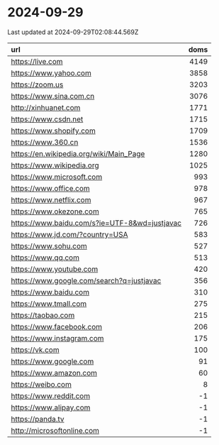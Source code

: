 # 2024-09-29

<!-- BEGIN -->
Last updated at 2024-09-29T02:08:44.569Z

url | doms
:- | -:
https://live.com | 4149
https://www.yahoo.com | 3858
https://zoom.us | 3203
https://www.sina.com.cn | 3076
http://xinhuanet.com | 1771
https://www.csdn.net | 1715
https://www.shopify.com | 1709
https://www.360.cn | 1536
https://en.wikipedia.org/wiki/Main_Page | 1280
https://www.wikipedia.org | 1025
https://www.microsoft.com | 993
https://www.office.com | 978
https://www.netflix.com | 967
https://www.okezone.com | 765
https://www.baidu.com/s?ie=UTF-8&wd=justjavac | 726
https://www.jd.com/?country=USA | 583
https://www.sohu.com | 527
https://www.qq.com | 513
https://www.youtube.com | 420
https://www.google.com/search?q=justjavac | 356
https://www.baidu.com | 310
https://www.tmall.com | 275
https://taobao.com | 215
https://www.facebook.com | 206
https://www.instagram.com | 175
https://vk.com | 100
https://www.google.com | 91
https://www.amazon.com | 60
https://weibo.com | 8
https://www.reddit.com | -1
https://www.alipay.com | -1
https://panda.tv | -1
http://microsoftonline.com | -1
<!-- END -->
